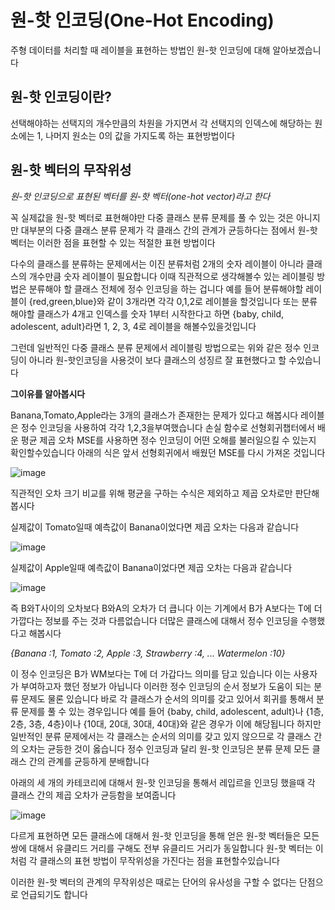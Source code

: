 # 원-핫 인코딩(One-Hot Encoding)

주형 데이터를 처리할 때 레이블을 표현하는 방법인 원-핫 인코딩에 대해 알아보겠습니다 

## 원-핫 인코딩이란?

선택해야하는 선택지의 개수만큼의 차원을 가지면서 각 선택지의 인덱스에 해당하는 원소에는 1, 나머지 원소는 0의 값을 
가지도록 하는 표현방법이다 

## 원-핫 벡터의 무작위성

*원-핫 인코딩으로 표현된 벡터를 원-핫 벡터(one-hot vector)라고 한다*

꼭 실제값을 원-핫 벡터로 표현해야만 다중 클래스 분류 문제를 풀 수 있는 것은 아니지만 대부분의 다중 클래스 분류 문제가 
각 클래스 간의 관계가 균등하다는 점에서 원-핫 벡터는 이러한 점을 표현할 수 있는 적절한 표현 방법이다 

다수의 클래스를 분류하는 문제에서는 이진 분류처럼 2개의 숫자 레이블이 아니라 클래스의 개수만큼 숫자 레이블이 필요합니다
이때 직관적으로 생각해볼수 있는 레이블링 방법은 분류해야 할 클래스 전체에 정수 인코딩을 하는 겁니다 
예를 들어 분류해야할 레이블이 {red,green,blue}와 같이 3개라면 각각 0,1,2로 레이블을 할것입니다 또는 분류해야할 클래스가 4개고
인덱스를 숫자 1부터 시작한다고 하면 {baby, child, adolescent, adult}라면 1, 2, 3, 4로 레이블을 해볼수있을것입니다

그런데 일반적인 다중 클래스 분류 문제에서 레이블링 방법으로는 위와 같은 정수 인코딩이 아니라 원-핫인코딩을 사용것이 보다
클래스의 성징르 잘 표현했다고 할 수있습니다 

**그이유를 알아봅시다**

Banana,Tomato,Apple라는 3개의 클래스가 존재한는 문제가 있다고 해봅시다 레이블은 정수 인코딩을 사용하여 각각 1,2,3을부여했습니다
손실 함수로 선형회귀챕터에서 배운 평균 제곱 오차 MSE를 사용하면 정수 인코딩이 어떤 오해를 불러일으킬 수 있는지 확인할수있습니다
아래의 식은 앞서 선형회귀에서 배웠던 MSE를 다시 가져온 것입니다 

![image](https://user-images.githubusercontent.com/80239748/129023008-04819e7b-33a7-41a0-b72f-3038b302fa20.png)

직관적인 오차 크기 비교를 위해 평균을 구하는 수식은 제외하고 제곱 오차로만 판단해봅시다 

실제값이 Tomato일때 예측값이 Banana이었다면 제곱 오차는 다음과 같습니다

![image](https://user-images.githubusercontent.com/80239748/129023343-49bfdb90-756d-43e2-87ef-a8a854150b18.png)

실제값이 Apple일때 예측값이 Banana이었다면 제곱 오차는 다음과 같습니다

![image](https://user-images.githubusercontent.com/80239748/129023380-7a3c97b0-d706-4dda-bc52-ee9fd54e46ae.png)

즉 B와T사이의 오차보다 B와A의 오차가 더 큽니다 이는 기계에서 B가 A보다는 T에 더 가깝다는 정보를 주는 것과 다름없습니다
더많은 클래스에 대해서 정수 인코딩을 수행했다고 해봅시다 

*{Banana :1, Tomato :2, Apple :3, Strawberry :4, ... Watermelon :10}*

이 정수 인코딩은 B가 WM보다는 T에 더 가갑다느 의미를 담고 있습니다 이는 사용자가 부여하고자 했던 정보가 아닙니다
이러한 정수 인코딩의 순서 정보가 도움이 되는 분류 문제도 물론 있습니다 바로 각 클래스가 순서의 의미를 갖고 있어서
회귀를 통해서 분류 문제를 풀 수 있는 경우입니다 예를 들어 {baby, child, adolescent, adult}나 {1층, 2층, 3층, 4층}이나 
{10대, 20대, 30대, 40대}와 같은 경우가 이에 해당됩니다 하지만 일반적인 분류 문제에서는 각 클래스는 순서의 의미를 갖고 있지 않으므로 
각 클래스 간의 오차는 균등한 것이 옳습니다 정수 인코딩과 달리 원-핫 인코딩은 분류 문제 모든 클래스 간의 관계를 균등하게 분배합니다

아래의 세 개의 카테코리에 대해서 원-핫 인코딩을 통해서 레입르을 인코딩 했을때 각 클래스 간의 제곱 오차가 균등함을 보여줍니다

![image](https://user-images.githubusercontent.com/80239748/129024917-3971bd6e-3d54-4c89-9d30-8c5899dbadca.png)

다르게 표현하면 모든 클래스에 대해서 원-핫 인코딩을 통해 얻은 원-핫 벡터들은 모든 쌍에 대해서 유클리드 거리를 구해도
전부 유클리드 거리가 동일합니다 원-핫 벡터는 이처럼 각 클래스의 표현 방법이 무작위성을 가진다는 점을 표현할수있습니다

이러한 원-핫 벡터의 관계의 무작위성은 때로는 단어의 유사성을 구할 수 없다는 단점으로 언급되기도 합니다

